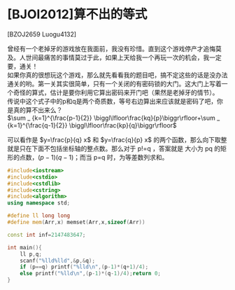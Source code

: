 # [BJOI2012]算不出的等式
[BZOJ2659 Luogu4132]

曾经有一个老掉牙的游戏放在我面前，我没有珍惜。直到这个游戏停产才追悔莫及。人世间最痛苦的事情莫过于此，如果上天给我一个再玩一次的机会，我一定要，通关！  
如果你真的很想玩这个游戏，那么就先看看我的题目吧，搞不定这些的话是没办法通关的哟。第一关其实很简单，只有一个关闭的有密码锁的大门。这大门上写着一个奇怪的算式，估计是要你利用它算出密码来开门吧（果然是老掉牙的情节）。  
传说中这个式子中的p和q是两个奇质数，等号右边算出来应该就是密码了吧，你是真的算不出来么？  
$\sum _ {k=1}^{\frac{p-1}{2}} \biggl\lfloor\frac{kq}{p}\biggr\rfloor+\sum _ {k=1}^{\frac{q-1}{2}} \biggl\lfloor\frac{kp}{q}\biggr\rfloor$

可以看作是 $y=\frac{p}{q} x$ 和 $y=\frac{q}{p} x$ 的两个函数，那么向下取整就是只在下面不包括坐标轴的整点数。那么对于 p!=q ，答案就是 大小为 pq 的矩形的点数，$(p-1)(q-1)$；而当 p=q 时，为等差数列求和。

```cpp
#include<iostream>
#include<cstdio>
#include<cstdlib>
#include<cstring>
#include<algorithm>
using namespace std;

#define ll long long
#define mem(Arr,x) memset(Arr,x,sizeof(Arr))

const int inf=2147483647;

int main(){
	ll p,q;
	scanf("%lld%lld",&p,&q);
	if (p==q) printf("%lld\n",(p-1)*(q+1)/4);
	else printf("%lld\n",(p-1)*(q-1)/4);return 0;
}
```